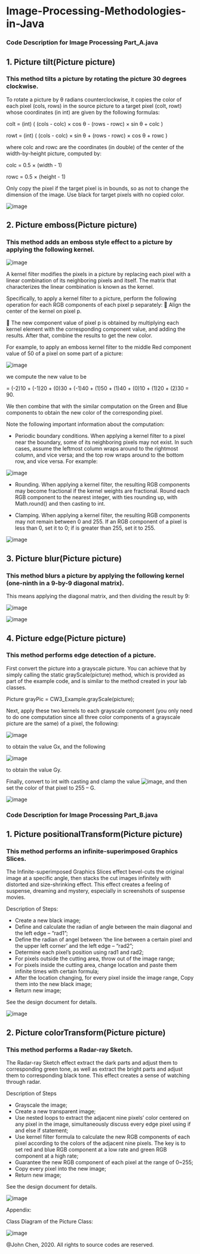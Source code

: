 # Image-Processing-Methodologies-in-Java

### Code Description for Image Processing Part_A.java

## 1. Picture tilt(Picture picture) 

### This method tilts a picture by rotating the picture 30 degrees clockwise.

To rotate a picture by θ radians counterclockwise, it copies the color of each pixel (cols, rows) in the source picture to a target pixel (colt, rowt) whose coordinates (in int) are given by the following formulas:

colt = (int) ( (cols - colc) × cos θ - (rows - rowc) × sin θ + colc ) 

rowt = (int) ( (cols - colc) × sin θ + (rows - rowc) × cos θ + rowc )

where colc and rowc are the coordinates (in double) of the center of the width-by-height picture, computed by:

colc = 0.5 × (width - 1)

rowc = 0.5 × (height - 1)

Only copy the pixel if the target pixel is in bounds, so as not to change the dimension of the image. Use black for target pixels with no copied color.

![image](https://github.com/ANewGitHuber/Image-Processing-Methodologies-in-Java/assets/88078123/3ae1c49a-c05f-4cf7-99a5-8c7d28af1179)

## 2. Picture emboss(Picture picture)

### This method adds an emboss style effect to a picture by applying the following kernel.

![image](https://github.com/ANewGitHuber/Image-Processing-Methodologies-in-Java/assets/88078123/e6bac862-6aff-4864-a3a5-fe6fc7b121a5)

A kernel filter modifies the pixels in a picture by replacing each pixel with a linear combination of its neighboring pixels and itself. The matrix that characterizes the linear combination is known as the kernel.

Specifically, to apply a kernel filter to a picture, perform the following operation for each RGB components of each pixel p separately:
 Align the center of the kernel on pixel p.

 The new component value of pixel p is obtained by multiplying each kernel element with the corresponding component value, and adding the results.
After that, combine the results to get the new color.

For example, to apply an emboss kernel filter to the middle Red component value of 50 of a pixel on some part of a picture:

![image](https://github.com/ANewGitHuber/Image-Processing-Methodologies-in-Java/assets/88078123/c5874da0-88e3-49c7-a1b5-4c82c2ffdef6)

we compute the new value to be

= (-2)10 + (-1)20 + (0)30 + (-1)40 + (1)50 + (1)40 + (0)10 + (1)20 + (2)30 = 90.

We then combine that with the similar computation on the Green and Blue components to obtain the new color of the corresponding pixel.

Note the following important information about the computation:

- Periodic boundary conditions. When applying a kernel filter to a pixel near the boundary, some of its neighboring pixels may not exist. In such cases, assume the leftmost column wraps around to the rightmost column, and vice versa; and the top row wraps around to the bottom row, and vice versa. For example:

![image](https://github.com/ANewGitHuber/Image-Processing-Methodologies-in-Java/assets/88078123/0c69e420-cf3c-496c-aaba-ac02a3f3895b)

- Rounding. When applying a kernel filter, the resulting RGB components may become fractional if the kernel weights are fractional. Round each RGB component to the nearest integer, with ties rounding up, with Math.round() and then casting to int.

- Clamping. When applying a kernel filter, the resulting RGB components may not remain between 0 and 255. If an RGB component of a pixel is less than 0, set it to 0; if is greater than 255, set it to 255.

![image](https://github.com/ANewGitHuber/Image-Processing-Methodologies-in-Java/assets/88078123/4ca6fca4-60e4-4b0e-8737-ad4b57a681c1)

## 3. Picture blur(Picture picture)

### This method blurs a picture by applying the following kernel (one-ninth in a 9-by-9 diagonal matrix).

This means applying the diagonal matrix, and then dividing the result by 9:

![image](https://github.com/ANewGitHuber/Image-Processing-Methodologies-in-Java/assets/88078123/43426ef5-e84f-494d-a909-bd2fe764cb1a)

![image](https://github.com/ANewGitHuber/Image-Processing-Methodologies-in-Java/assets/88078123/b1cbfa55-d27f-40e2-838e-acf95e41193b)

## 4. Picture edge(Picture picture)

### This method performs edge detection of a picture.

First convert the picture into a grayscale picture. You can achieve that by simply calling the static grayScale(picture) method, which is provided as part of the example code, and is similar to the method created in your lab classes.

Picture grayPic = CW3_Example.grayScale(picture);

Next, apply these two kernels to each grayscale component (you only need to do one computation since all three color components of a grayscale picture are the same) of a pixel, the following:

![image](https://github.com/ANewGitHuber/Image-Processing-Methodologies-in-Java/assets/88078123/6df3c82f-c50b-44c8-8a6d-6c1edfae8ec3)

to obtain the value Gx, and the following

![image](https://github.com/ANewGitHuber/Image-Processing-Methodologies-in-Java/assets/88078123/9be292f7-bfd9-4e7f-9e9a-51f2f92f68be)

to obtain the value Gy.

Finally, convert to int with casting and clamp the value ![image](https://github.com/ANewGitHuber/Image-Processing-Methodologies-in-Java/assets/88078123/69ef7996-8618-4ead-844c-293cf7ba08c4), and then set the color of that pixel to 255 – G.

![image](https://github.com/ANewGitHuber/Image-Processing-Methodologies-in-Java/assets/88078123/61acabff-5e05-4310-9f99-f696707ddbdb)


### Code Description for Image Processing Part_B.java

## 1. Picture positionalTransform(Picture picture) 

### This method performs an infinite-superimposed Graphics Slices.

The Infinite-superimposed Graphics Slices effect bevel-cuts the original image at a specific angle, then stacks the cut images infinitely with distorted and size-shrinking effect. This effect creates a feeling of suspense, dreaming and mystery, especially in screenshots of suspense movies.

Description of Steps: 
- Create a new black image;
- Define and calculate the radian of angle between the main diagonal and the left edge – “rad1”;
- Define the radian of angel between ‘the line between a certain pixel and the upper left corner’ and the left edge – “rad2”;
- Determine each pixel’s position using rad1 and rad2;
- For pixels outside the cutting area, throw out of the image range;
- For pixels inside the cutting area, change location and paste them infinite times with certain formula;
- After the location changing, for every pixel inside the image range, Copy them into the new black image;
- Return new image;

See the design document for details.

![image](https://github.com/ANewGitHuber/Image-Processing-Methodologies-in-Java/assets/88078123/033a690a-1fbb-4f04-a541-b9cc41119465)

## 2. Picture colorTransform(Picture picture)

### This method performs a Radar-ray Sketch.

The Radar-ray Sketch effect extract the dark parts and adjust them to corresponding green tone, as well as extract the bright parts and adjust them to corresponding black tone. This effect creates a sense of watching through radar.

Description of Steps
- Grayscale the image;
- Create a new transparent image;
- Use nested loops to extract the adjacent nine pixels’ color centered on any pixel in the image, simultaneously discuss every edge pixel using if and else if statement;
- Use kernel filter formula to calculate the new RGB components of each pixel according to the colors of the adjacent nine pixels. The key is to set red and blue RGB component at a low rate and green RGB component at a high rate;
- Guarantee the new RGB component of each pixel at the range of 0~255;
- Copy every pixel into the new image;
- Return new image;

See the design document for details.

![image](https://github.com/ANewGitHuber/Image-Processing-Methodologies-in-Java/assets/88078123/6639ba35-e16e-4dbe-95f3-ee462cd8e255)


Appendix:

Class Diagram of the Picture Class:

![image](https://github.com/ANewGitHuber/Image-Processing-Methodologies-in-Java/assets/88078123/b08a9370-df2d-4574-b799-4c2e4328a645)


@John Chen, 2020. 
All rights to source codes are reserved.

